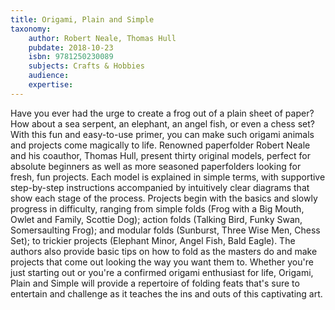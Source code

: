 ```yaml
---
title: Origami, Plain and Simple
taxonomy:
	author: Robert Neale, Thomas Hull
	pubdate: 2018-10-23
	isbn: 9781250230089
	subjects: Crafts & Hobbies
	audience: 
	expertise: 
---
```

Have you ever had the urge to create a frog out of a plain sheet of paper? How about a sea serpent, an elephant, an angel fish, or even a chess set? With this fun and easy-to-use primer, you can make such origami animals and projects come magically to life. Renowned paperfolder Robert Neale and his coauthor, Thomas Hull, present thirty original models, perfect for absolute beginners as well as more seasoned paperfolders looking for fresh, fun projects. Each model is explained in simple terms, with supportive step-by-step instructions accompanied by intuitively clear diagrams that show each stage of the process. Projects begin with the basics and slowly progress in difficulty, ranging from simple folds (Frog with a Big Mouth, Owlet and Family, Scottie Dog); action folds (Talking Bird, Funky Swan, Somersaulting Frog); and modular folds (Sunburst, Three Wise Men, Chess Set); to trickier projects (Elephant Minor, Angel Fish, Bald Eagle). The authors also provide basic tips on how to fold as the masters do and make projects that come out looking the way you want them to. Whether you're just starting out or you're a confirmed origami enthusiast for life, Origami, Plain and Simple will provide a repertoire of folding feats that's sure to entertain and challenge as it teaches the ins and outs of this captivating art.